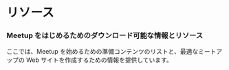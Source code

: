 <!-- # Resources -->
# リソース

<!-- ### Downloadable Information and resources to get you started -->
### Meetup をはじめるためのダウンロード可能な情報とリソース

<!-- Here is a list of prepared content for meetup page content and information to help get you started with optimizing your Meetup Page. -->
ここでは、Meetup を始めるための準備コンテンツのリストと、最適なミートアップの Web サイトを作成するための情報を提供しています。
